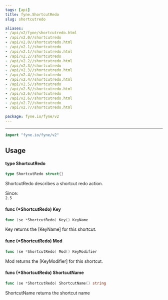 ```yaml
---
tags: [api]
title: fyne.ShortcutRedo
slug: shortcutredo

aliases:
- /api/v2/fyne/shortcutredo.html
- /api/v2.0//shortcutredo
- /api/v2.0//shortcutredo.html
- /api/v2.1//shortcutredo
- /api/v2.1//shortcutredo.html
- /api/v2.2//shortcutredo
- /api/v2.2//shortcutredo.html
- /api/v2.3//shortcutredo
- /api/v2.3//shortcutredo.html
- /api/v2.4//shortcutredo
- /api/v2.4//shortcutredo.html
- /api/v2.5//shortcutredo
- /api/v2.5//shortcutredo.html
- /api/v2.6//shortcutredo
- /api/v2.6//shortcutredo.html
- /api/v2.7//shortcutredo
- /api/v2.7//shortcutredo.html

package: fyne.io/fyne/v2
---
```



---
```go
import "fyne.io/fyne/v2"
```

## Usage

#### type ShortcutRedo

```go
type ShortcutRedo struct{}
```

ShortcutRedo describes a shortcut redo action.


<div class="since">Since: <code>
2.5</code></div>

#### func (*ShortcutRedo) Key

```go
func (se *ShortcutRedo) Key() KeyName
```
Key returns the [KeyName] for this shortcut.

#### func (*ShortcutRedo) Mod

```go
func (se *ShortcutRedo) Mod() KeyModifier
```
Mod returns the [KeyModifier] for this shortcut.

#### func (*ShortcutRedo) ShortcutName

```go
func (se *ShortcutRedo) ShortcutName() string
```
ShortcutName returns the shortcut name
